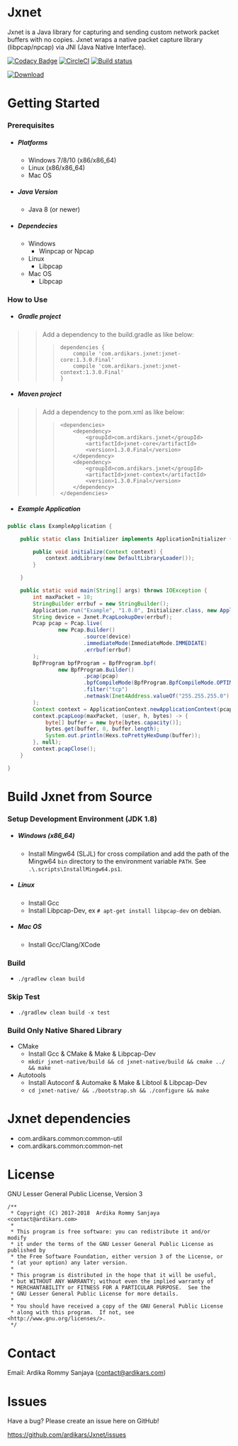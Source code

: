 
Jxnet
=====

Jxnet is a Java library for capturing and sending custom network packet buffers with no copies.
Jxnet wraps a native packet capture library (libpcap/npcap) via JNI (Java Native Interface).

[![Codacy Badge](https://api.codacy.com/project/badge/Grade/4d6ca7f3d9214098b1436990ac76a6cd)](https://www.codacy.com/project/jxnet/Jxnet/dashboard?utm_source=github.com&amp;utm_medium=referral&amp;utm_content=jxnet/Jxnet&amp;utm_campaign=Badge_Grade_Dashboard)
[![CircleCI](https://circleci.com/gh/jxnet/Jxnet/tree/master.svg?style=svg)](https://circleci.com/gh/jxnet/Jxnet/tree/master)
[![Build status](https://ci.appveyor.com/api/projects/status/ev4t6t1ssacwj18j?svg=true)](https://ci.appveyor.com/project/jxnet/jxnet)

[ ![Download](https://api.bintray.com/packages/ardikars/maven/com.ardikars.jxnet/images/download.svg?version=1.3.0.Final) ](https://bintray.com/ardikars/maven/com.ardikars.jxnet/1.3.0.Final/link)


Getting Started
===============

### Prerequisites

  - ##### Platforms
    - Windows 7/8/10 (x86/x86_64)
    - Linux (x86/x86_64)
    - Mac OS
  - ##### Java Version
    - Java 8 (or newer)
  - ##### Dependecies
    - Windows
      - Winpcap or Npcap
    - Linux
      - Libpcap
    - Mac OS
      - Libpcap


### How to Use

  - ##### Gradle project
>> Add a dependency to the build.gradle as like below:
>>>
>>> ```
>>> dependencies { 
>>>     compile 'com.ardikars.jxnet:jxnet-core:1.3.0.Final'
>>>     compile 'com.ardikars.jxnet:jxnet-context:1.3.0.Final'
>>> }
>>>```
  - ##### Maven project
>> Add a dependency to the pom.xml as like below:
>>>
>>> ```
>>> <dependencies>
>>>     <dependency>
>>>         <groupId>com.ardikars.jxnet</groupId>
>>>         <artifactId>jxnet-core</artifactId>
>>>         <version>1.3.0.Final</version>
>>>     </dependency>
>>>     <dependency>
>>>         <groupId>com.ardikars.jxnet</groupId>
>>>         <artifactId>jxnet-context</artifactId>
>>>         <version>1.3.0.Final</version>
>>>     </dependency>
>>> </dependencies>
>>>```
  - ##### Example Application
  
```java
public class ExampleApplication {

    public static class Initializer implements ApplicationInitializer {

        public void initialize(Context context) {
            context.addLibrary(new DefaultLibraryLoader());
        }

    }

    public static void main(String[] args) throws IOException {
        int maxPacket = 10;
        StringBuilder errbuf = new StringBuilder();
        Application.run("Example", "1.0.0", Initializer.class, new ApplicationContext());
        String device = Jxnet.PcapLookupDev(errbuf);
        Pcap pcap = Pcap.live(
                new Pcap.Builder()
                        .source(device)
                        .immediateMode(ImmediateMode.IMMEDIATE)
                        .errbuf(errbuf)
        );
        BpfProgram bpfProgram = BpfProgram.bpf(
                new BpfProgram.Builder()
                        .pcap(pcap)
                        .bpfCompileMode(BpfProgram.BpfCompileMode.OPTIMIZE)
                        .filter("tcp")
                        .netmask(Inet4Address.valueOf("255.255.255.0").toInt())
        );
        Context context = ApplicationContext.newApplicationContext(pcap, bpfProgram);
        context.pcapLoop(maxPacket, (user, h, bytes) -> {
            byte[] buffer = new byte[bytes.capacity()];
            bytes.get(buffer, 0, buffer.length);
            System.out.println(Hexs.toPrettyHexDump(buffer));
        }, null);
        context.pcapClose();
    }

}
```

Build Jxnet from Source
=============================

### Setup Development Environment (JDK 1.8)
  - ##### Windows (x86_64)
    - Install Mingw64 (SLJL) for cross compilation and add the path of the Mingw64 ```bin``` directory to the environment variable ```PATH```. See ```.\.scripts\InstallMingw64.ps1```.
  - ##### Linux
    - Install Gcc
    - Install Libpcap-Dev, ex ```# apt-get install libpcap-dev``` on debian.
  - ##### Mac OS
    - Install Gcc/Clang/XCode

### Build
   - ```./gradlew clean build```
   
### Skip Test
   - ```./gradlew clean build -x test```



### Build Only Native Shared Library
  - CMake
    - Install Gcc & CMake & Make & Libpcap-Dev
    - ```mkdir jxnet-native/build && cd jxnet-native/build && cmake ../ && make```
  - Autotools
    - Install Autoconf & Automake & Make & Libtool & Libpcap-Dev
    - ```cd jxnet-native/ && ./bootstrap.sh && ./configure && make```


Jxnet dependencies
==================
  - com.ardikars.common:common-util
  - com.ardikars.common:common-net

License
=======

GNU Lesser General Public License, Version 3

```
/**
 * Copyright (C) 2017-2018  Ardika Rommy Sanjaya <contact@ardikars.com>
 *
 * This program is free software: you can redistribute it and/or modify
 * it under the terms of the GNU Lesser General Public License as published by
 * the Free Software Foundation, either version 3 of the License, or
 * (at your option) any later version.
 *
 * This program is distributed in the hope that it will be useful,
 * but WITHOUT ANY WARRANTY; without even the implied warranty of
 * MERCHANTABILITY or FITNESS FOR A PARTICULAR PURPOSE.  See the
 * GNU Lesser General Public License for more details.
 *
 * You should have received a copy of the GNU General Public License
 * along with this program.  If not, see <http://www.gnu.org/licenses/>.
 */
```

Contact
=======

Email: Ardika Rommy Sanjaya (contact@ardikars.com)


Issues
======

Have a bug? Please create an issue here on GitHub!

https://github.com/ardikars/Jxnet/issues


